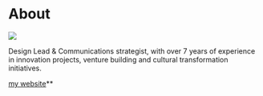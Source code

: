 # About

![](../images/perezoso.jpg)

Design Lead & Communications strategist, with over 7 years of experience in innovation projects, venture building and cultural transformation initiatives.

[my website](https://community.emergentfutures.io/courses/5566525/content)**

